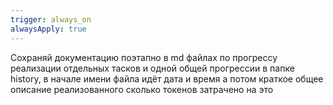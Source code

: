 ```yaml
---
trigger: always_on
alwaysApply: true
---
```

Сохраняй документацию поэтапно в md файлах по прогрессу реализации отдельных тасков и одной общей прогрессии в папке history, в начале имени файла идёт дата и время а потом краткое общее описание реализованного сколько токенов затрачено на это